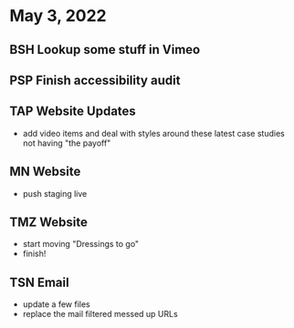 # May 3, 2022

## BSH Lookup some stuff in Vimeo

## PSP Finish accessibility audit

## TAP Website Updates
- add video items and deal with styles around these latest case studies not having "the payoff"

## MN Website
- push staging live

## TMZ Website
- start moving "Dressings to go"
- finish!

## TSN Email
- update a few files
- replace the mail filtered messed up URLs